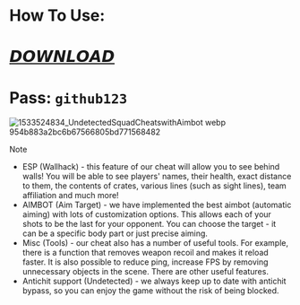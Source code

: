 # **How To Use**:

# [𝘿𝙊𝙒𝙉𝙇𝙊𝘼𝘿]()

# **Pass**: `github123`

![1533524834_UndetectedSquadCheatswithAimbot webp 954b883a2bc6b67566805bd771568482](https://github.com/user-attachments/assets/f8509bd9-7fdd-4c94-a679-de9f6398d400)

> [!Note]
> - ESP (Wallhack) - this feature of our cheat will allow you to see behind walls! You will be able to see players' names, their health, exact distance to them, the contents of crates, various lines (such as sight lines), team affiliation and much more!
> - AIMBOT (Aim Target) - we have implemented the best aimbot (automatic aiming) with lots of customization options. This allows each of your shots to be the last for your opponent. You can choose the target - it can be a specific body part or just precise aiming.
> - Misc (Tools) - our cheat also has a number of useful tools. For example, there is a function that removes weapon recoil and makes it reload faster. It is also possible to reduce ping, increase FPS by removing unnecessary objects in the scene. There are other useful features.
> - Antichit support (Undetected) - we always keep up to date with antichit bypass, so you can enjoy the game without the risk of being blocked.
